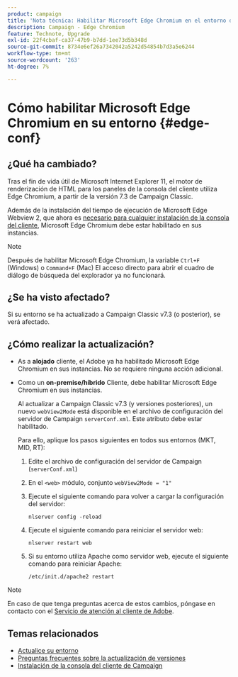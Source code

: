 ```yaml
---
product: campaign
title: 'Nota técnica: Habilitar Microsoft Edge Chromium en el entorno de Campaign'
description: Campaign - Edge Chromium
feature: Technote, Upgrade
exl-id: 22f4cbaf-ca37-47b9-b7dd-1ee73d5b348d
source-git-commit: 8734e6ef26a7342042a5242d54854b7d3a5e6244
workflow-type: tm+mt
source-wordcount: '263'
ht-degree: 7%

---
```


# Cómo habilitar Microsoft Edge Chromium en su entorno {#edge-conf}

## ¿Qué ha cambiado?

Tras el fin de vida útil de Microsoft Internet Explorer 11, el motor de renderización de HTML para los paneles de la consola del cliente utiliza Edge Chromium, a partir de la versión 7.3 de Campaign Classic.

Además de la instalación del tiempo de ejecución de Microsoft Edge Webview 2, que ahora es [necesario para cualquier instalación de la consola del cliente](../../installation/using/installing-the-client-console.md#webview), Microsoft Edge Chromium debe estar habilitado en sus instancias.

>[!NOTE]
>
>Después de habilitar Microsoft Edge Chromium, la variable `Ctrl+F` (Windows) o `Command+F` (Mac) El acceso directo para abrir el cuadro de diálogo de búsqueda del explorador ya no funcionará.

## ¿Se ha visto afectado?

Si su entorno se ha actualizado a Campaign Classic v7.3 (o posterior), se verá afectado.

## ¿Cómo realizar la actualización?

* As a **alojado** cliente, el Adobe ya ha habilitado Microsoft Edge Chromium en sus instancias. No se requiere ninguna acción adicional.

* Como un **on-premise/híbrido** Cliente, debe habilitar Microsoft Edge Chromium en sus instancias.

  Al actualizar a Campaign Classic v7.3 (y versiones posteriores), un nuevo `webView2Mode` está disponible en el archivo de configuración del servidor de Campaign `serverConf.xml`. Este atributo debe estar habilitado.

  Para ello, aplique los pasos siguientes en todos sus entornos (MKT, MID, RT):

   1. Edite el archivo de configuración del servidor de Campaign (`serverConf.xml`)
   1. En el `<web>` módulo, conjunto `webView2Mode = "1"`
   1. Ejecute el siguiente comando para volver a cargar la configuración del servidor:

      ```
      nlserver config -reload
      ```

   1. Ejecute el siguiente comando para reiniciar el servidor web:

      ```
      nlserver restart web
      ```

   1. Si su entorno utiliza Apache como servidor web, ejecute el siguiente comando para reiniciar Apache:

      ```
      /etc/init.d/apache2 restart
      ```


>[!NOTE]
>
>En caso de que tenga preguntas acerca de estos cambios, póngase en contacto con el [Servicio de atención al cliente de Adobe](https://helpx.adobe.com/es/enterprise/admin-guide.html/enterprise/using/support-for-experience-cloud.ug.html).
>

## Temas relacionados

* [Actualice su entorno](../../production/using/build-upgrade.md)
* [Preguntas frecuentes sobre la actualización de versiones](../../platform/using/faq-build-upgrade.md)
* [Instalación de la consola del cliente de Campaign](../../installation/using/installing-the-client-console.md)
